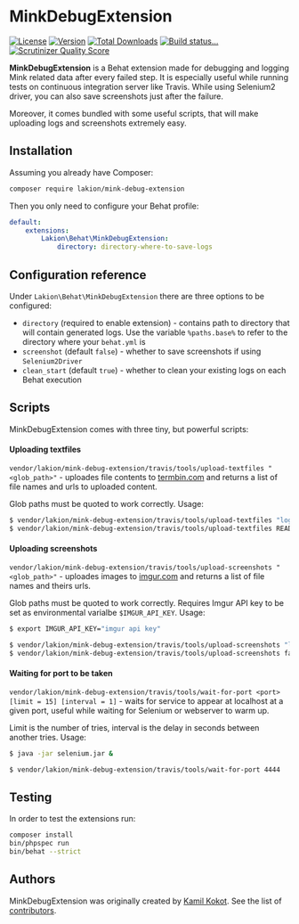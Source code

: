 MinkDebugExtension
==================

[![License](https://img.shields.io/packagist/l/lakion/mink-debug-extension.svg)](https://packagist.org/packages/lakion/mink-debug-extension)
[![Version](https://img.shields.io/packagist/v/lakion/mink-debug-extension.svg)](https://packagist.org/packages/lakion/mink-debug-extension)
[![Total Downloads](https://img.shields.io/packagist/dt/lakion/mink-debug-extension.svg)](https://packagist.org/packages/lakion/mink-debug-extension)
[![Build status...](https://img.shields.io/travis/Lakion/MinkDebugExtension/master.svg)](http://travis-ci.org/Lakion/MinkDebugExtension)
[![Scrutinizer Quality Score](https://img.shields.io/scrutinizer/g/Lakion/MinkDebugExtension.svg)](https://scrutinizer-ci.com/g/Lakion/MinkDebugExtension/)

**MinkDebugExtension** is a Behat extension made for debugging and logging Mink related data after every failed step. 
It is especially useful while running tests on continuous integration server like Travis.
While using Selenium2 driver, you can also save screenshots just after the failure.

Moreover, it comes bundled with some useful scripts, that will make uploading logs and screenshots extremely easy.

Installation
------------

Assuming you already have Composer:

```bash
composer require lakion/mink-debug-extension
```

Then you only need to configure your Behat profile:

```yml
default:
    extensions:
        Lakion\Behat\MinkDebugExtension:
            directory: directory-where-to-save-logs
```

Configuration reference
-----------------------

Under `Lakion\Behat\MinkDebugExtension` there are three options to be configured:

  - `directory` (required to enable extension) - contains path to directory that will contain generated logs. Use the variable `%paths.base%` to refer to the directory where your `behat.yml` is
  - `screenshot` (default `false`) - whether to save screenshots if using `Selenium2Driver`
  - `clean_start` (default `true`) - whether to clean your existing logs on each Behat execution
  
Scripts
-------

MinkDebugExtension comes with three tiny, but powerful scripts:

#### Uploading textfiles

`vendor/lakion/mink-debug-extension/travis/tools/upload-textfiles "<glob_path>"` - uploades file contents to [termbin.com](http://termbin.com) and returns a list of file names and urls to uploaded content. 

Glob paths must be quoted to work correctly. Usage:
  
```bash
$ vendor/lakion/mink-debug-extension/travis/tools/upload-textfiles "logs/*.log"
$ vendor/lakion/mink-debug-extension/travis/tools/upload-textfiles README.md
```

#### Uploading screenshots
  
`vendor/lakion/mink-debug-extension/travis/tools/upload-screenshots "<glob_path>"` - uploades images to [imgur.com](http://imgur.com) and returns a list of file names and theirs urls. 

Glob paths must be quoted to work correctly. Requires Imgur API key to be set as environmental varialbe `$IMGUR_API_KEY`. Usage:

```bash
$ export IMGUR_API_KEY="imgur api key"

$ vendor/lakion/mink-debug-extension/travis/tools/upload-screenshots "logs/*.png"
$ vendor/lakion/mink-debug-extension/travis/tools/upload-screenshots favicon.ico
```

#### Waiting for port to be taken

`vendor/lakion/mink-debug-extension/travis/tools/wait-for-port <port> [limit = 15] [interval = 1]` - waits for service to appear at localhost at a given port, useful while waiting for Selenium or webserver to warm up.

Limit is the number of tries, interval is the delay in seconds between another tries. Usage:

```bash
$ java -jar selenium.jar &

$ vendor/lakion/mink-debug-extension/travis/tools/wait-for-port 4444
```
  
Testing
-------

In order to test the extensions run:

```bash
composer install
bin/phpspec run
bin/behat --strict
```

Authors
-------

MinkDebugExtension was originally created by [Kamil Kokot](http://kamil.kokot.me).
See the list of [contributors](https://github.com/Lakion/MinkDebugExtension/contributors).
